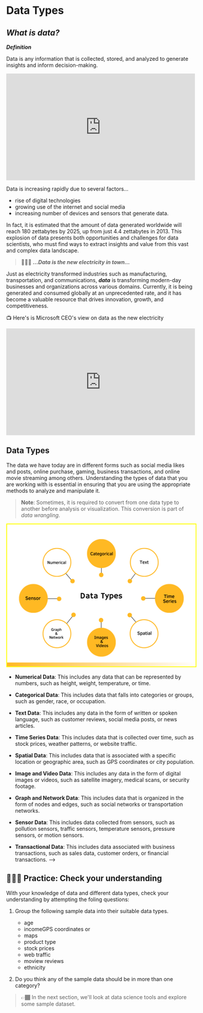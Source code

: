 # Data Types

## _What is data?_

<aside>

**_Definition_**

Data is any information that is collected, stored, and analyzed to generate insights and inform decision-making.

</aside>

<div style="position: relative; padding-bottom: 56.25%; height: 0;"><iframe src="https://www.youtube.com/embed/2X9pv7FUrOk" title="Sample Data Science Project" frameborder="0" allow="accelerometer; autoplay; clipboard-write; encrypted-media; gyroscope; picture-in-picture" allowfullscreen style="position: absolute; top: 0; left: 0; width: 100%; height: 100%;"></iframe></div>

Data is increasing rapidly due to several factors... 
- rise of digital technologies 
- growing use of the internet and social media 
- increasing number of devices and sensors that generate data. 

In fact, it is estimated that the amount of data generated worldwide will reach 180 zettabytes by 2025, up from just 4.4 zettabytes in 2013. This explosion of data presents both opportunities and challenges for data scientists, who must find ways to extract insights and value from this vast and complex data landscape.

>👩🏾‍🎨  **_...Data is the new electricity in town..._**

Just as electricity transformed industries such as manufacturing, transportation, and communications, _**data**_ is transforming modern-day businesses and organizations across various domains. Currently, it is being generated and consumed globally at an unprecedented rate, and it has become a valuable resource that drives innovation, growth, and competitiveness.

<aside>

📺 Here's is Microsoft CEO's view on data as the new electricity 

</aside>

<div style="position: relative; padding-bottom: 56.25%; height: 0;"><iframe src="https://www.youtube.com/embed/VIAFQ5p2dxU?start=39" title="Sample Data Science Project" frameborder="0" allow="accelerometer; autoplay; clipboard-write; encrypted-media; gyroscope; picture-in-picture" allowfullscreen style="position: absolute; top: 0; left: 0; width: 100%; height: 100%;"></iframe></div>

<!-- # ghjjd

<script src="https://gist.github.com/wasiu-yusuf/3d968ab41ce2839a744502c7d1e1465d.js"></script> -->


## Data Types
The data we have today are in different forms such as social media likes and posts, online purchase, gaming, business transactions, and online movie streaming among others. Understanding the types of data that you are working with is essential in ensuring that you are using the appropriate methods to analyze and manipulate it.

> **Note**: Sometimes, it is required to convert from one data type to another before analysis or visualization. This conversion is part of _data wrangling_.

<img src="intro-to-data/data-types.png" style="border: 2px solid yellow">

- **Numerical Data**: This includes any data that can be represented by numbers, such as height, weight, temperature, or time.

- **Categorical Data**: This includes data that falls into categories or groups, such as gender, race, or occupation.

- **Text Data**: This includes any data in the form of written or spoken language, such as customer reviews, social media posts, or news articles.

- **Time Series Data**: This includes data that is collected over time, such as stock prices, weather patterns, or website traffic.

- **Spatial Data**: This includes data that is associated with a specific location or geographic area, such as GPS coordinates or city population.

- **Image and Video Data**: This includes any data in the form of digital images or videos, such as satellite imagery, medical scans, or security footage.

- **Graph and Network Data**: This includes data that is organized in the form of nodes and edges, such as social networks or transportation networks.

- **Sensor Data**: This includes data collected from sensors, such as pollution sensors, traffic sensors, temperature sensors, pressure sensors, or motion sensors.

- **Transactional Data**: This includes data associated with business transactions, such as sales data, customer orders, or financial transactions.
 -->
<!-- 
### Data categories
Now that we understand some data types, let's look at data based on certain characteristics and attribute. 
In its raw form, _data_ can be categorized into **qualitative** and **quantitative** types based on their characteristics and attributes. Each of this type can further be broken as _nominal, ordinal, discrete_, and _continuous_.

![data-type](./intro-to-data/data-categories.png)

- Quantitative data refers to numerical or measurable data that can be expressed in terms of numbers, such as height, weight, temperature, and sales figures. 

- Qualitative data, on the other hand, refers to non-numerical data that cannot be expressed in terms of numbers, such as opinions, attitudes, and beliefs.
 -->

## 👩🏾‍🎨 Practice: Check your understanding
With your knowledge of data and different data types, check your understanding by attempting the foling questions: 
1. Group the following sample data into their suitable data types.
    - age
    - incomeGPS coordinates or 
    - maps
    - product type
    - stock prices
    - web traffic
    - moview reviews
    - ethnicity

2. Do you think any of the sample data should be in more than one category?

> 👉🏾 In the next section, we'll look at data science tools and explore some sample dataset.
